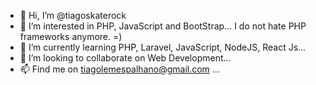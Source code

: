 - 👋 Hi, I’m @tiagoskaterock
- 👀 I’m interested in PHP, JavaScript and BootStrap... I do not hate PHP frameworks anymore. =) 
- 🌱 I’m currently learning PHP, Laravel, JavaScript, NodeJS, React Js...
- 💞️ I’m looking to collaborate on Web Development...
- 📫 Find me on tiagolemespalhano@gmail.com ...

<!---
tiagoskaterock/tiagoskaterock is a ✨ special ✨ repository because its `README.md` (this file) appears on your GitHub profile.
You can click the Preview link to take a look at your changes.
--->
